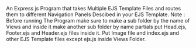 An Express js Program that takes Multiple EJS Template Files and routes them to different Navigation Panels Descibed in your EJS Template.
Note : Before running The Program make sure to make a sub folder by the name of Views and inside it make another sub folder by name partials put Head.ejs, Footer.ejs and Header.ejs files inside it. Put Image file and index.ejs and other EJS Template files except ejs.js inside Views Folder.
